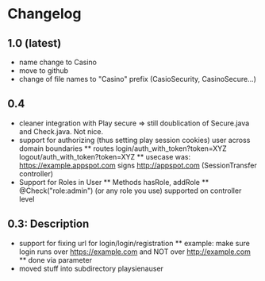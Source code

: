Changelog
==============

1.0 (latest)
-----------
* name change to Casino
* move to github
* change of file names to "Casino" prefix (CasioSecurity, CasinoSecure...)


0.4
-----------
* cleaner integration with Play secure => still doublication of Secure.java and Check.java. Not nice.
* support for authorizing (thus setting play session cookies) user across domain boundaries
** routes login/auth_with_token?token=XYZ logout/auth_with_token?token=XYZ
** usecase was: https://example.appspot.com signs http://appspot.com (SessionTransfer controller)
* Support for Roles in User
** Methods hasRole, addRole
** @Check("role:admin") (or any role you use) supported on controller level

0.3:
Description
-----------
* support for fixing url for login/login/registration
** example: make sure login runs over https://example.com and NOT over http://example.com
** done via parameter
* moved stuff into subdirectory playsienauser